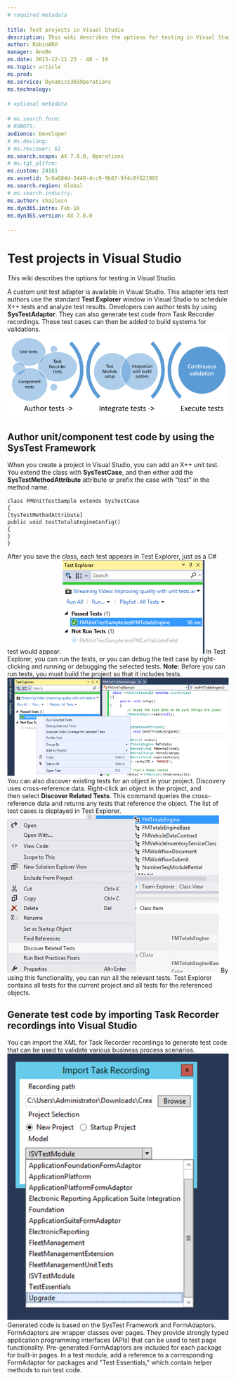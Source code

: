 ```yaml
---
# required metadata

title: Test projects in Visual Studio
description: This wiki describes the options for testing in Visual Studio.
author: RobinARH
manager: AnnBe
ms.date: 2015-12-11 23 - 48 - 19
ms.topic: article
ms.prod: 
ms.service: Dynamics365Operations
ms.technology: 

# optional metadata

# ms.search.form: 
# ROBOTS: 
audience: Developer
# ms.devlang: 
# ms.reviewer: 61
ms.search.scope: AX 7.0.0, Operations
# ms.tgt_pltfrm: 
ms.custom: 24161
ms.assetid: 5c8a684d-3448-4cc9-9b07-9f4c0f621965
ms.search.region: Global
# ms.search.industry: 
ms.author: shailesn
ms.dyn365.intro: Feb-16
ms.dyn365.version: AX 7.0.0

---
```


# Test projects in Visual Studio

This wiki describes the options for testing in Visual Studio.

A custom unit test adapter is available in Visual Studio. This adapter lets test authors use the standard **Test Explorer** window in Visual Studio to schedule X++ tests and analyze test results. Developers can author tests by using **SysTestAdaptor**. They can also generate test code from Task Recorder recordings. These test cases can then be added to build systems for validations. [![1\_Support](./media/1_support.png)](./media/1_support.png)

## Author unit/component test code by using the SysTest Framework
When you create a project in Visual Studio, you can add an X++ unit test. You extend the class with **SysTestCase**, and then either add the **SysTestMethodAttribute** attribute or prefix the case with "test" in the method name.

    class FMUnitTestSample extends SysTestCase
    {
    [SysTestMethodAttribute]
    public void testTotalsEngineConfig()
    {
    }
    }

After you save the class, each test appears in Test Explorer, just as a C\# test would appear. [![2\_Support](./media/2_support.png)](./media/2_support.png) In Test Explorer, you can run the tests, or you can debug the test case by right-clicking and running or debugging the selected tests. **Note:** Before you can run tests, you must build the project so that it includes tests. [![3\_Support](./media/3_support.png)](./media/3_support.png) You can also discover existing tests for an object in your project. Discovery uses cross-reference data. Right-click an object in the project, and then select **Discover Related Tests**. This command queries the cross-reference data and returns any tests that reference the object. The list of test cases is displayed in Test Explorer. [![4\_Support](./media/4_support.png)](./media/4_support.png) By using this functionality, you can run all the relevant tests. Test Explorer contains all tests for the current project and all tests for the referenced objects.

## Generate test code by importing Task Recorder recordings into Visual Studio
You can import the XML for Task Recorder recordings to generate test code that can be used to validate various business process scenarios. [![5\_Support](./media/5_support.png)](./media/5_support.png) Generated code is based on the SysTest Framework and FormAdaptors. FormAdaptors are wrapper classes over pages. They provide strongly typed application programming interfaces (APIs) that can be used to test page functionality. Pre-generated FormAdaptors are included for each package for built-in pages. In a test module, add a reference to a corresponding FormAdaptor for packages and "Test Essentials," which contain helper methods to run test code.

